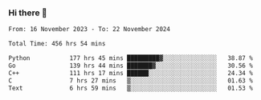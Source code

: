 ### Hi there 👋

<!--
**floyiac/floyiac** is a ✨ _special_ ✨ repository because its `README.md` (this file) appears on your GitHub profile.

Here are some ideas to get you started:

- 🔭 I’m currently working on ...
- 🌱 I’m currently learning ...
- 👯 I’m looking to collaborate on ...
- 🤔 I’m looking for help with ...
- 💬 Ask me about ...
- 📫 How to reach me: ...
- 😄 Pronouns: ...
- ⚡ Fun fact: ...
-->

<!--START_SECTION:waka-->

```txt
From: 16 November 2023 - To: 22 November 2024

Total Time: 456 hrs 54 mins

Python           177 hrs 45 mins █████████▓░░░░░░░░░░░░░░░   38.87 %
Go               139 hrs 44 mins ███████▓░░░░░░░░░░░░░░░░░   30.56 %
C++              111 hrs 17 mins ██████░░░░░░░░░░░░░░░░░░░   24.34 %
C                7 hrs 27 mins   ▒░░░░░░░░░░░░░░░░░░░░░░░░   01.63 %
Text             6 hrs 59 mins   ▒░░░░░░░░░░░░░░░░░░░░░░░░   01.53 %
```

<!--END_SECTION:waka-->
